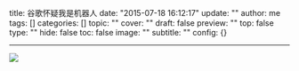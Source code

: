 title: 谷歌怀疑我是机器人
date: "2015-07-18 16:12:17"
update: ""
author: me
tags: []
categories: []
topic: ""
cover: ""
draft: false
preview: ""
top: false
type: ""
hide: false
toc: false
image: ""
subtitle: ""
config: {}


---



![](http://ww1.sinaimg.cn/large/61268557gw1eu6zt935y1j20g40anjsk.jpg)

